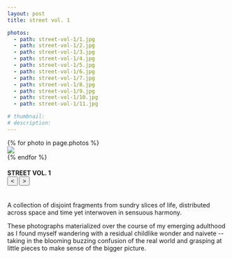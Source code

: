 ```yaml
---
layout: post
title: street vol. 1

photos:
  - path: street-vol-1/1.jpg
  - path: street-vol-1/2.jpg
  - path: street-vol-1/3.jpg
  - path: street-vol-1/4.jpg
  - path: street-vol-1/5.jpg
  - path: street-vol-1/6.jpg
  - path: street-vol-1/7.jpg
  - path: street-vol-1/8.jpg
  - path: street-vol-1/9.jpg
  - path: street-vol-1/10.jpg
  - path: street-vol-1/11.jpg

# thumbnail:
# description:
---
```


<div class="siema01">
  {% for photo in page.photos %}
  <div><img src="{{ site.baseurl }}/assets/photos/{{ photo.path }}"></div>
  {% endfor %}
</div>
<h4>
  STREET VOL. 1
  <div class="align-right">
    <button class="prev01"> < </button>
    <button class="next01"> > </button>
  </div>
</h4>
<br>
A collection of disjoint fragments from sundry slices of life, distributed across space and time yet interwoven in sensuous harmony.

These photographs materialized over the course of my emerging adulthood as I found myself wandering with a residual childlike wonder and naivete -- taking in the blooming buzzing confusion of the real world and grasping at little pieces to make sense of the bigger picture. 

<script src="{{ site.baseurl }}/javascripts/siema.min.js"></script>
<script>
  siema01 = new Siema({
    selector: '.siema01',
    duration: 0,
    easing: 'ease-out',
    draggable: false,
    loop: true});
  document.querySelector('.prev01').addEventListener('click', () => siema01.prev());
  document.querySelector('.next01').addEventListener('click', () => siema01.next());
  document.querySelector('.siema01').addEventListener('click', () => siema01.next());
</script>